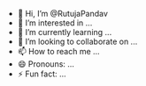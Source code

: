 - 👋 Hi, I’m @RutujaPandav
- 👀 I’m interested in ...
- 🌱 I’m currently learning ...
- 💞️ I’m looking to collaborate on ...
- 📫 How to reach me ...
- 😄 Pronouns: ...
- ⚡ Fun fact: ...

<!---
RutujaPandav/RutujaPandav is a ✨ special ✨ repository because its `README.md` (this file) appears on your GitHub profile.
You can click the Preview link to take a look at your changes.
--->

